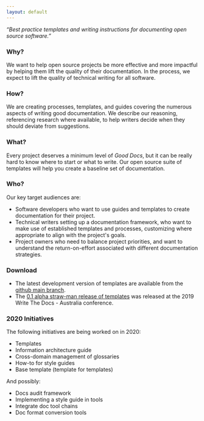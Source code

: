 ```yaml
---
layout: default
---
```


_“Best practice templates and writing instructions for documenting open source software.”_

### Why?

We want to help open source projects be more effective and more impactful by helping them lift the quality of their documentation. In the process, we expect to lift the quality of technical writing for all software.

### How?

We are creating processes, templates, and guides covering the numerous aspects of writing good documentation. We describe our reasoning, referencing research where available, to help writers decide when they should deviate from suggestions.

### What?

Every project deserves a minimum level of _Good Docs_, but it can be really hard to know where to start or what to write. Our open source suite of templates will help you create a baseline set of documentation.

### Who?

Our key target audiences are:

* Software developers who want to use guides and templates to create documentation for their project.
* Technical writers setting up a documentation framework, who want to make use of established templates and processes, customizing where appropriate to align with the project's goals.
* Project owners who need to balance project priorities, and want to understand the return-on-effort associated with different documentation strategies.

### Download

* The latest development version of templates are available from the [github main branch](https://github.com/thegooddocsproject/templates).
* The [0.1 alpha straw-man release of templates](https://github.com/thegooddocsproject/templates/releases/tag/v0.1) was released at the 2019 Write The Docs - Australia conference.

### 2020 Initiatives
The following initiatives are being worked on in 2020:
* Templates
* Information architecture guide
* Cross-domain management of glossaries 
* How-to for style guides
* Base template (template for templates)

And possibly:
* Docs audit framework
* Implementing a style guide in tools
* Integrate doc tool chains
* Doc format conversion tools
